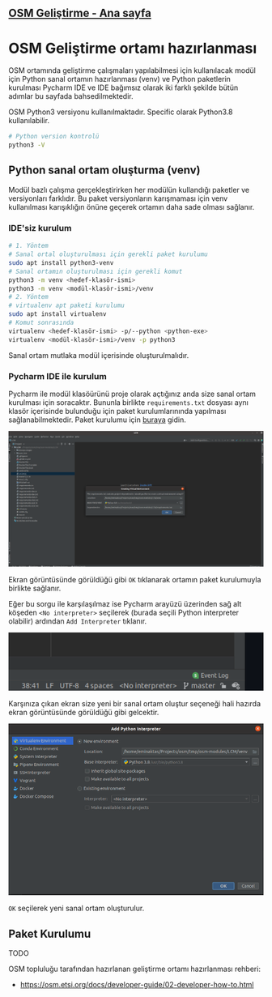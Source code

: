 ## [OSM Geliştirme - Ana sayfa](../README.md)

# OSM Geliştirme ortamı hazırlanması

OSM ortamında geliştirme çalışmaları yapılabilmesi için kullanılacak modül için Python sanal ortamın hazırlanması (venv) ve Python paketlerin kurulması Pycharm IDE ve IDE bağımsız olarak iki farklı şekilde bütün adımlar bu sayfada bahsedilmektedir.

OSM Python3 versiyonu kullanılmaktadır. Specific olarak Python3.8 kullanılabilir.
```bash
# Python version kontrolü
python3 -V
``` 

## Python sanal ortam oluşturma (venv)

Modül bazlı çalışma gerçekleştirirken her modülün kullandığı paketler ve versiyonları farklıdır. Bu paket versiyonların karışmaması için venv kullanılması karışıklığın önüne geçerek ortamın daha sade olması sağlanır.

### IDE'siz kurulum

```bash
# 1. Yöntem
# Sanal ortal oluşturulması için gerekli paket kurulumu
sudo apt install python3-venv
# Sanal ortamın oluşturulması için gerekli komut
python3 -m venv <hedef-klasör-ismi>
python3 -m venv <modül-klasör-ismi>/venv
# 2. Yöntem
# virtualenv apt paketi kurulumu
sudo apt install virtualenv
# Komut sonrasında 
virtualenv <hedef-klasör-ismi> -p/--python <python-exe>
virtualenv <modül-klasör-ismi>/venv -p python3
```

Sanal ortam mutlaka modül içerisinde oluşturulmalıdır.

### Pycharm IDE ile kurulum

Pycharm ile modül klasöürünü proje olarak açtığınız anda size sanal ortam kurulması için soracaktır. Bununla birlikte `requirements.txt` dosyası aynı klasör içerisinde bulunduğu için paket kurulumlarınında yapılması sağlanabilmektedir. Paket kurulumu için [buraya](#paket-kurulumu) gidin.

![pycharm venv sorgusu](ekran-goruntuleri/pycharm-venv-sorgusu.png)

Ekran görüntüsünde görüldüğü gibi `OK` tıklanarak ortamın paket kurulumuyla birlikte sağlanır.

Eğer bu sorgu ile karşılaşılmaz ise Pycharm arayüzü üzerinden sağ alt köşeden `<No interpreter>` seçilerek (burada seçili Python interpreter olabilir) ardından `Add Interpreter` tıklanır.

![no interpreter](ekran-goruntuleri/no-interpreter.png)

Karşınıza çıkan ekran size yeni bir sanal ortam oluştur seçeneği hali hazırda ekran görüntüsünde görüldüğü gibi gelcektir.

![add new interpreter](ekran-goruntuleri/add-new-interpreter.png)

`OK` seçilerek yeni sanal ortam oluşturulur.

## Paket Kurulumu

TODO

OSM topluluğu tarafından hazırlanan geliştirme ortamı hazırlanması rehberi:
- https://osm.etsi.org/docs/developer-guide/02-developer-how-to.html